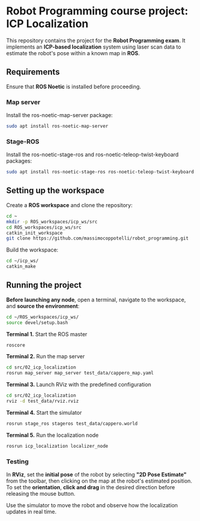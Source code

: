 # Robot Programming course project: ICP Localization
This repository contains the project for the **Robot Programming exam**. It implements an **ICP-based localization** system using laser scan data to estimate the robot's pose within a known map in **ROS**.

## Requirements

Ensure that **ROS Noetic** is installed before proceeding.

### Map server

Install the ros-noetic-map-server package:

```sh
sudo apt install ros-noetic-map-server
```

### Stage-ROS

Install the ros-noetic-stage-ros and ros-noetic-teleop-twist-keyboard packages:

```sh
sudo apt install ros-noetic-stage-ros ros-noetic-teleop-twist-keyboard
```

## Setting up the workspace

Create a **ROS workspace** and clone the repository:

```sh
cd ~
mkdir -p ROS_workspaces/icp_ws/src
cd ROS_workspaces/icp_ws/src
catkin_init_workspace
git clone https://github.com/massimocoppotelli/robot_programming.git
```

Build the workspace:

```sh
cd ~/icp_ws/
catkin_make
```

## Running the project

**Before launching any node**, open a terminal, navigate to the workspace, and **source the environment**:

```sh
cd ~/ROS_workspaces/icp_ws/
source devel/setup.bash
```

**Terminal 1.**   Start the ROS master

  ```sh
  roscore
  ```

**Terminal 2.**  Run the map server

  ```sh
  cd src/02_icp_localization
  rosrun map_server map_server test_data/cappero_map.yaml
  ```

**Terminal 3.**  Launch RViz with the predefined configuration

  ```sh
  cd src/02_icp_localization
  rviz -d test_data/rviz.rviz
  ```

**Terminal 4.**   Start the simulator

  ```sh
  rosrun stage_ros stageros test_data/cappero.world
  ```

**Terminal 5.**   Run the localization node

  ```sh
  rosrun icp_localization localizer_node
  ```

### Testing

In **RViz**, set the **initial pose** of the robot by selecting **"2D Pose Estimate"** from the toolbar, then clicking on the map at the robot's estimated position.
To set the **orientation**, **click and drag** in the desired direction before releasing the mouse button.

Use the simulator to move the robot and observe how the localization updates in real time.

